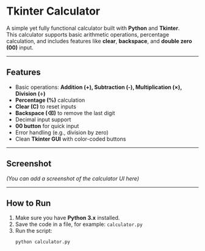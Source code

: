 #  Tkinter Calculator

A simple yet fully functional calculator built with **Python** and **Tkinter**.  
This calculator supports basic arithmetic operations, percentage calculation, and includes features like **clear**, **backspace**, and **double zero (00)** input.

---

##  Features
- Basic operations: **Addition (+), Subtraction (-), Multiplication (×), Division (÷)**
- **Percentage (%)** calculation
- **Clear (C)** to reset inputs
- **Backspace (⌫)** to remove the last digit
- Decimal input support
- **00 button** for quick input
- Error handling (e.g., division by zero)
- Clean **Tkinter GUI** with color-coded buttons

---

## Screenshot
*(You can add a screenshot of the calculator UI here)*

---

##  How to Run

1. Make sure you have **Python 3.x** installed.
2. Save the code in a file, for example: `calculator.py`
3. Run the script:
   ```bash
   python calculator.py
